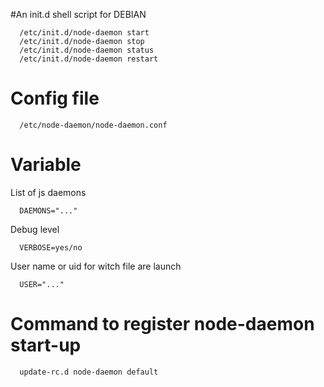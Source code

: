 #An init.d shell script for DEBIAN

      /etc/init.d/node-daemon start
      /etc/init.d/node-daemon stop
      /etc/init.d/node-daemon status
      /etc/init.d/node-daemon restart

# Config file
      /etc/node-daemon/node-daemon.conf

# Variable

List of js daemons

      DAEMONS="..."

Debug level

      VERBOSE=yes/no

User name or uid for witch file are launch

      USER="..."

# Command to register node-daemon start-up

      update-rc.d node-daemon default

